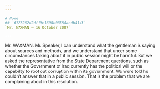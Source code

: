 ```yaml
---
---

# None
## `6787262d2dff9e1698b03584acdb41d3`
`Mr. WAXMAN — 16 October 2007`

---
```



Mr. WAXMAN. Mr. Speaker, I can understand what the gentleman is 
saying about sources and methods, and we understand that under some 
circumstances talking about it in public session might be harmful. But 
we asked the representative from the State Department questions, such 
as whether the Government of Iraq currently has the political will or 
the capability to root out corruption within its government. We were 
told he couldn't answer that in a public session. That is the problem 
that we are complaining about in this resolution.